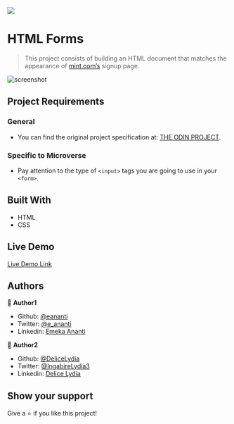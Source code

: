 ![](https://img.shields.io/badge/Microverse-blueviolet)

# HTML Forms

> This project consists of building an HTML document that matches the appearance of [mint.com’s](https://accounts.intuit.com/signup.html?offering_id=Intuit.ifs.mint&namespace_id=50000026&redirect_url=https%3A%2F%2Fmint.intuit.com%2Foverview.event%3Futm_medium%3Ddirect%26cta%3Dhero_sign_up_free_ProspectWeb%26ivid%3De2631b56-c8b1-480d-aa71-e0b799c46415%26adobe_mc%3DMCMID%253D42777792274830411603832986195677831312%257CMCORGID%253D969430F0543F253D0A4C98C6%252540AdobeOrg%257CTS%253D1597673013%26ivid%3De2631b56-c8b1-480d-aa71-e0b799c46415) signup page.

![screenshot](./images/mint_login_page.png)

## Project Requirements

### General
- You can find the original project specification at: [THE ODIN PROJECT](https://www.theodinproject.com/courses/html5-and-css3/lessons/html-forms).

### Specific to Microverse
- Pay attention to the type of ```<input>``` tags you are going to use in your ```<form>```.

## Built With

- HTML
- CSS

## Live Demo

[Live Demo Link]()

## Authors

👤 **Author1**

- Github: [@eananti](https://github.com/eananti)
- Twitter: [@e_ananti](https://twitter.com/e_ananti)
- Linkedin: [Emeka Ananti](https://www.linkedin.com/in/emekaananti/)

👤 **Author2**

- Github: [@DeliceLydia](https://github.com/DeliceLydia)
- Twitter: [@IngabireLydia3](https://twitter.com/IngabireLydia)
- Linkedin: [Delice Lydia](https://www.linkedin.com/in/delice-lydia-91b55b167/)

## Show your support

Give a ⭐️ if you like this project!